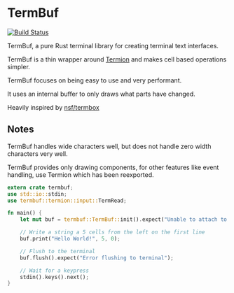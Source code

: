 # TermBuf 

[![Build Status](https://travis-ci.org/Noskcaj19/termbuf.svg?branch=master)](https://travis-ci.org/Noskcaj19/termbuf)

TermBuf, a pure Rust terminal library for creating terminal text interfaces.

TermBuf is a thin wrapper around [Termion] and makes cell based operations simpler.

TermBuf focuses on being easy to use and very performant.

It uses an internal buffer to only draws what parts have changed.

Heavily inspired by [nsf/termbox]

## Notes
TermBuf handles wide characters well, but does not handle zero width characters very well.

TermBuf provides only drawing components, for other features like event handling, use Termion which has been reexported.

[Termion]: https://github.com/redox-os/termion
[nsf/termbox]: https://github.com/nsf/termbox


```rust
extern crate termbuf;
use std::io::stdin;
use termbuf::termion::input::TermRead;

fn main() {
    let mut buf = termbuf::TermBuf::init().expect("Unable to attach to terminal");

    // Write a string a 5 cells from the left on the first line
    buf.print("Hello World!", 5, 0);

    // Flush to the terminal
    buf.flush().expect("Error flushing to terminal");

    // Wait for a keypress
    stdin().keys().next();
}
```